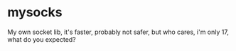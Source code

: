 # mysocks
My own socket lib, it's faster, probably not safer, but who cares, i'm only 17, what do you expected?
